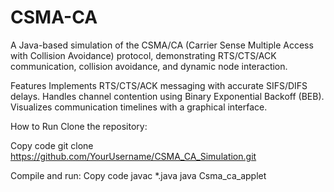 # CSMA-CA

A Java-based simulation of the CSMA/CA (Carrier Sense Multiple Access with Collision Avoidance) protocol, demonstrating RTS/CTS/ACK communication, collision avoidance, and dynamic node interaction.

Features
Implements RTS/CTS/ACK messaging with accurate SIFS/DIFS delays.
Handles channel contention using Binary Exponential Backoff (BEB).
Visualizes communication timelines with a graphical interface.

How to Run
Clone the repository:

Copy code
git clone https://github.com/YourUsername/CSMA_CA_Simulation.git

Compile and run:
Copy code
javac *.java
java Csma_ca_applet

